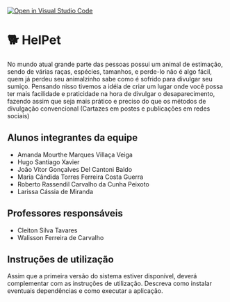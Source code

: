 [![Open in Visual Studio Code](https://classroom.github.com/assets/open-in-vscode-c66648af7eb3fe8bc4f294546bfd86ef473780cde1dea487d3c4ff354943c9ae.svg)](https://classroom.github.com/online_ide?assignment_repo_id=7576222&assignment_repo_type=AssignmentRepo)

# 🐕 HelPet

No mundo atual grande parte das pessoas possui um animal de estimação, sendo de várias raças, espécies, tamanhos, e perde-lo não é algo fácil, quem já perdeu seu animalzinho sabe como é sofrido para divulgar seu sumiço. Pensando nisso tivemos a idéia de criar um lugar onde você possa ter mais facilidade e praticidade na hora de divulgar o desaparecimento, fazendo assim que seja mais prático e preciso do que os métodos de divulgação convencional (Cartazes em postes e publicações em redes sociais)

## Alunos integrantes da equipe

- Amanda Mourthe Marques Villaça Veiga
- Hugo Santiago Xavier
- João Vitor Gonçalves Del Cantoni Baldo
- Maria Cândida Torres Ferreira Costa Guerra
- Roberto Rassendil Carvalho da Cunha Peixoto
- Larissa Cássia de Miranda

## Professores responsáveis

- Cleiton Silva Tavares
- Walisson Ferreira de Carvalho

## Instruções de utilização

Assim que a primeira versão do sistema estiver disponível, deverá complementar com as instruções de utilização. Descreva como instalar eventuais dependências e como executar a aplicação.
